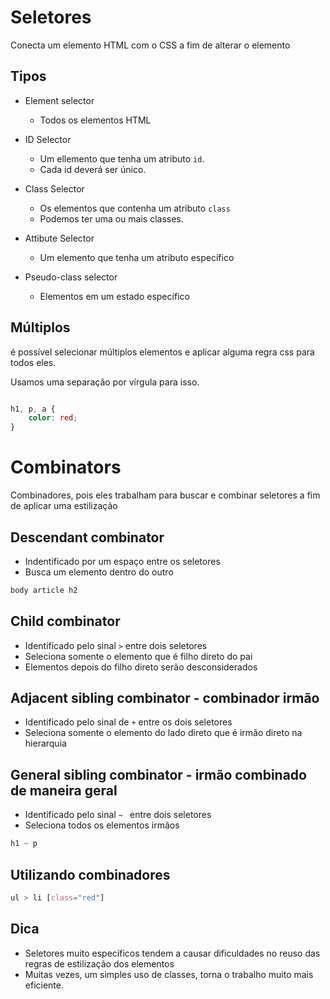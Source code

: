 # Seletores

Conecta um elemento HTML com o CSS a fim de alterar o elemento 

## Tipos

* Element selector
    - Todos os elementos HTML
    
* ID Selector
    - Um ellemento que tenha um atributo `id`. 
    - Cada id deverá ser único.

* Class Selector
    - Os elementos que contenha um atributo `class`
    - Podemos ter uma ou mais classes.

* Attibute Selector
    - Um elemento que tenha um atributo específico

* Pseudo-class selector 
    - Elementos em um estado específico

## Múltiplos 

é possível selecionar múltiplos elementos e aplicar alguma regra css para todos eles.

Usamos uma separação por vírgula para isso.

````css 

h1, p, a {
    color: red;
}
````

# Combinators 

Combinadores, pois eles trabalham para buscar e combinar seletores a fim de aplicar uma estilização

## Descendant combinator

* Indentificado por um espaço entre os seletores
* Busca um elemento dentro do outro 

````css
body article h2
```` 

## Child combinator 

* Identificado pelo sinal `>` entre dois seletores
* Seleciona somente o elemento que é filho direto do pai
* Elementos depois do filho direto serão desconsiderados

## Adjacent sibling combinator  - combinador irmão 

* Identificado pelo sinal de ` + ` entre os dois seletores
* Seleciona somente o elemento do lado direto que é irmão direto na hierarquia 

## General sibling combinator - irmão combinado de maneira geral 

* Identificado pelo sinal `~ ` entre dois seletores
* Seleciona todos os elementos irmãos 

````css
h1 ~ p 
```` 

## Utilizando combinadores 

````css
ul > li [class="red"]
````

## Dica 

* Seletores muito específicos tendem a causar dificuldades no reuso das regras de estilização dos elementos
* Muitas vezes, um simples uso de classes, torna o trabalho muito mais eficiente. 

